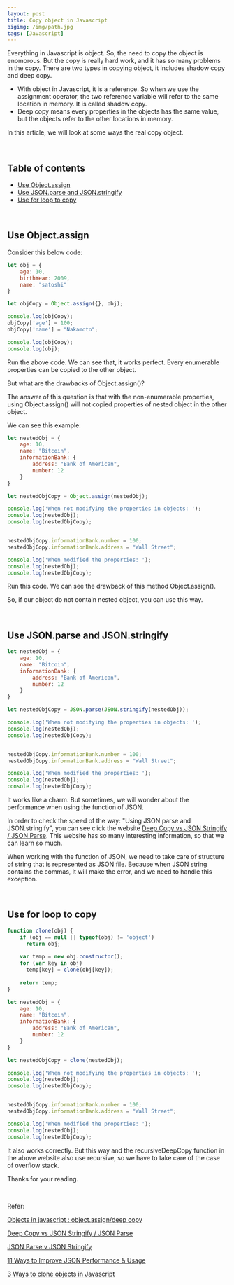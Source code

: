 ```yaml
---
layout: post
title: Copy object in Javascript
bigimg: /img/path.jpg
tags: [Javascript]
---
```


Everything in Javascript is object. So, the need to copy the object is enomorous. But the copy is really hard work, and it has so many problems in the copy. There are two types in copying object, it includes shadow copy and deep copy.

- With object in Javascript, it is a reference. So when we use the assignment operator, the two reference variable will refer to the same location in memory. It is called shadow copy.
- Deep copy means every properties in the objects has the same value, but the objects refer to the other locations in memory.

In this article, we will look at some ways the real copy object.

<br>

## Table of contents
- [Use Object.assign](#use-object.assign)
- [Use JSON.parse and JSON.stringify](#use-json.parse-and-json.stringify)
- [Use for loop to copy](#use-for-loop-to-copy)

<br>

## Use Object.assign
Consider this below code: 

```Javascript
let obj = {
    age: 10, 
    birthYear: 2009, 
    name: "satoshi"
}

let objCopy = Object.assign({}, obj);

console.log(objCopy);
objCopy['age'] = 100;
objCopy['name'] = "Nakamoto";

console.log(objCopy);
console.log(obj);
```

Run the above code. We can see that, it works perfect. Every enumerable properties can be copied to the other object. 

But what are the drawbacks of Object.assign()?

The answer of this question is that with the non-enumerable properties, using Object.assign() will not copied properties of nested object in the other object. 

We can see this example: 

```Javascript
let nestedObj = {
    age: 10, 
    name: "Bitcoin",
    informationBank: {
        address: "Bank of American", 
        number: 12
    } 
}

let nestedObjCopy = Object.assign(nestedObj);

console.log('When not modifying the properties in objects: ');
console.log(nestedObj);
console.log(nestedObjCopy);


nestedObjCopy.informationBank.number = 100;
nestedObjCopy.informationBank.address = "Wall Street";

console.log('When modified the properties: ');
console.log(nestedObj);
console.log(nestedObjCopy);
```

Run this code. We can see the drawback of this method Object.assign().

So, if our object do not contain nested object, you can use this way. 

<br>

## Use JSON.parse and JSON.stringify

```Javascript
let nestedObj = {
    age: 10, 
    name: "Bitcoin",
    informationBank: {
        address: "Bank of American", 
        number: 12
    } 
}

let nestedObjCopy = JSON.parse(JSON.stringify(nestedObj));

console.log('When not modifying the properties in objects: ');
console.log(nestedObj);
console.log(nestedObjCopy);


nestedObjCopy.informationBank.number = 100;
nestedObjCopy.informationBank.address = "Wall Street";

console.log('When modified the properties: ');
console.log(nestedObj);
console.log(nestedObjCopy);
```

It works like a charm. But sometimes, we will wonder about the performance when using the function of JSON.

In order to check the speed of the way: "Using JSON.parse and JSON.stringify", you can see click the website [Deep Copy vs JSON Stringify / JSON Parse](https://jsperf.com/deep-copy-vs-json-stringify-json-parse/5). This website has so many interesting information, so that we can learn so much.

When working with the function of JSON, we need to take care of structure of string that is represented as JSON file. Because when JSON string contains the commas, it will make the error, and we need to handle this exception. 

<br>

## Use for loop to copy

```Javascript
function clone(obj) {
    if (obj == null || typeof(obj) != 'object')
      return obj;
  
    var temp = new obj.constructor();
    for (var key in obj)
      temp[key] = clone(obj[key]);
  
    return temp;
}

let nestedObj = {
    age: 10, 
    name: "Bitcoin",
    informationBank: {
        address: "Bank of American", 
        number: 12
    } 
}

let nestedObjCopy = clone(nestedObj);

console.log('When not modifying the properties in objects: ');
console.log(nestedObj);
console.log(nestedObjCopy);


nestedObjCopy.informationBank.number = 100;
nestedObjCopy.informationBank.address = "Wall Street";

console.log('When modified the properties: ');
console.log(nestedObj);
console.log(nestedObjCopy);
```

It also works correctly. But this way and the recursiveDeepCopy function in the above website also use recursive, so we have to take care of the case of overflow stack. 

Thanks for your reading.

<br>

Refer: 

[Objects in javascript : object.assign/deep copy](https://medium.com/@tkssharma/objects-in-javascript-object-assign-deep-copy-64106c9aefab)

[Deep Copy vs JSON Stringify / JSON Parse](https://jsperf.com/deep-copy-vs-json-stringify-json-parse/5)

[JSON Parse v JSON Stringify](https://medium.com/bluekiri/json-parse-v-json-stringify-4b9d104c78d0)

[11 Ways to Improve JSON Performance & Usage](https://stackify.com/top-11-json-performance-usage-tips/)

[3 Ways to clone objects in Javascript](https://medium.com/@Farzad_YZ/3-ways-to-clone-objects-in-javascript-f752d148054d)